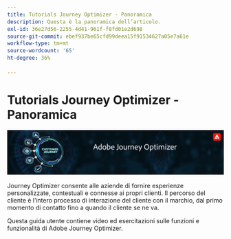 ```yaml
---
title: Tutorials Journey Optimizer - Panoramica
description: Questa è la panoramica dell’articolo.
exl-id: 36e27d56-2255-4d41-961f-f8fd01e2d698
source-git-commit: ebef937be65cfd99deea15f91534627a05e7a61e
workflow-type: tm+mt
source-wordcount: '65'
ht-degree: 36%

---
```



# Tutorials Journey Optimizer - Panoramica

![](./assets/ajo-banner.png)

Journey Optimizer consente alle aziende di fornire esperienze personalizzate, contestuali e connesse ai propri clienti. Il percorso del cliente è l’intero processo di interazione del cliente con il marchio, dal primo momento di contatto fino a quando il cliente se ne va.

Questa guida utente contiene video ed esercitazioni sulle funzioni e funzionalità di Adobe Journey Optimizer.
